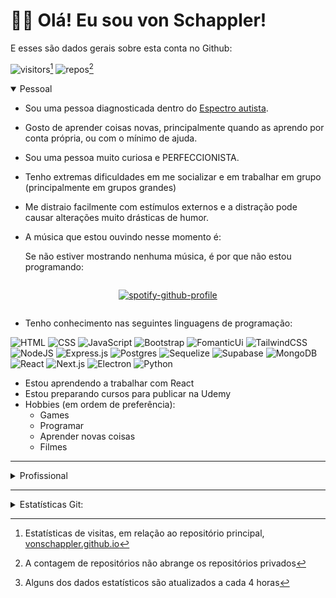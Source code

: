 <link href="https://cdn.jsdelivr.net/npm/bootstrap@5.3.0/dist/css/bootstrap.min.css" rel="stylesheet" integrity="sha384-9ndCyUaIbzAi2FUVXJi0CjmCapSmO7SnpJef0486qhLnuZ2cdeRhO02iuK6FUUVM" crossorigin="anonymous" />

<div class="container">
<h1>🙋‍♂️ Olá! Eu sou von Schappler!</h1>

E esses são dados gerais sobre esta conta no Github:

![visitors](https://badges.pufler.dev/visits/vonschappler/vonschappler.github.io?style=for-the-badge&color=16b2ab&labelColor=1b1c1d&label=Visitantes)[^1]
![repos](https://badges.pufler.dev/repos/vonschappler?style=for-the-badge&color=16b2ab&labelColor=1b1c1d&label=Repositorios)[^2]

<details open>
<summary><span class="h2">Pessoal</span></summary>

- Sou uma pessoa diagnosticada dentro do [Espectro autista](https://pt.wikipedia.org/wiki/Transtornos_do_espectro_autista).
- Gosto de aprender coisas novas, principalmente quando as aprendo por conta própria, ou com o mínimo de ajuda.
- Sou uma pessoa muito curiosa e PERFECCIONISTA.
- Tenho extremas dificuldades em me socializar e em trabalhar em grupo (principalmente em grupos grandes)
- Me distraio facilmente com estímulos externos e a distração pode causar alterações muito drásticas de humor.
- A música que estou ouvindo nesse momento é:

  <span class='small'>Se não estiver mostrando nenhuma música, é por que não estou programando:</span>

<div style='display: flex; justify-content: center'>

[![spotify-github-profile](https://spotify-github-profile.kittinanx.com/api/view?uid=12150179423&cover_image=true&theme=novatorem&show_offline=true&background_color=212a3e&interchange=true&bar_color_cover=false&bar_color=f1f6f9)](https://spotify-github-profile.kittinanx.com/api/view?uid=12150179423&redirect=true)

</div>

- Tenho conhecimento nas seguintes linguagens de programação:

![HTML](https://img.shields.io/badge/HTML-%23E34F26.svg?logo=html5&logoColor=white&style=for-the-badge)
![CSS](https://img.shields.io/badge/CSS-1572B6?logo=css3&logoColor=fff&style=for-the-badge)
![JavaScript](https://img.shields.io/badge/JavaScript-F7DF1E?logo=javascript&logoColor=000&style=for-the-badge)
![Bootstrap](https://img.shields.io/badge/Bootstrap-7952B3?logo=bootstrap&logoColor=fff&style=for-the-badge)
![FomanticUi](https://img.shields.io/badge/Fomantic%20Ui-16b2ab?&logo=semanticui&logoColor=fff&style=for-the-badge)
![TailwindCSS](https://img.shields.io/badge/Tailwind%20CSS-%2338B2AC.svg?logo=tailwind-css&logoColor=fff&style=for-the-badge)
![NodeJS](https://img.shields.io/badge/Node.js-6DA55F?logo=node.js&logoColor=fff&style=for-the-badge)
![Express.js](https://img.shields.io/badge/Express.js-%23404d59.svg?logo=express&logoColor=%2361DAFB%&style=for-the-badge)
![Postgres](https://img.shields.io/badge/Postgres-%23316192.svg?logo=postgresql&logoColor=white&style=for-the-badge)
![Sequelize](https://img.shields.io/badge/-Sequelize-52B0E7?logo=sequelize&labelColor=52B0E7&logoColor=FFF&style=for-the-badge)
![Supabase](https://img.shields.io/badge/Supabase-3FCF8E?logo=supabase&logoColor=fff&style=for-the-badge)
![MongoDB](https://img.shields.io/badge/MongoDB-%234ea94b.svg?logo=mongodb&logoColor=white&style=for-the-badge)
![React](https://img.shields.io/badge/React-%2320232a.svg?logo=react&logoColor=%2361DAFB&style=for-the-badge)
![Next.js](https://img.shields.io/badge/Next.js-black?logo=next.js&logoColor=fff&style=for-the-badge)
![Electron](https://img.shields.io/badge/Electron-2B2E3A?logo=electron&logoColor=fff&style=for-the-badge)
![Python](https://img.shields.io/badge/Python-3776AB?logo=python&logoColor=fff&style=for-the-badge)

- Estou aprendendo a trabalhar com React
- Estou preparando cursos para publicar na Udemy
- Hobbies (em ordem de preferência):
  - Games
  - Programar
  - Aprender novas coisas
  - Filmes
  </details>

---

<details>
<summary><span class="h2">Profissional</span></summary>

- Possuo formação de nível superior em Física
- Trabalhei por anos como professor em instituições educacionais
- Trabalhei por anos com Processamento de dados Aerogeofísicos
- Atualmente trabalho por conta própria, em pequenos projetos:
  - Desenvolvendo scripts em Python para uso com o chatbot da Streamlabs
  - Desenvolvendo pequenos projetos gráficos para empresas locais (arte para material impresso)
  - Fazendo livestreams na plataforma Twitch
  - Produzindo conteúdo para a plataforma YouTube
  - Iniciando minha carreira de instrutor na Udemy

Para saber um pouco mais sobre o profissional von Schappler, visite:

<div>

[![LinkedIn](https://img.shields.io/badge/Linkedin-%230077B5.svg?logo=linkedin&logoColor=white&style=for-the-badge)](https://www.linkedin.com/in/manoelviturino)
[![Twitch](https://img.shields.io/badge/Twitch-%239146FF.svg?logo=Twitch&logoColor=white&style=for-the-badge)](https://twitch.tv/von_schappler)

</div>

<h4> Estatísticas de minha página pessoal:</h4>

<div align=center>
<div class='col'>

![pagespeed](metrics/pagespeed.svg)

</div>
</div>
</details>

---

<details>
<summary><span class='h2'>Estatísticas Git:</span></summary>

<h4>1. Atividade geral:</h4>

<div align=center>

<div class='col-12'>

![streak-stats](https://streak-stats.demolab.com?user=vonschappler&theme=ambient-gradient&hide_border=true&locale=pt_BR&mode=weekly&background=45%2C1b1c1d%2C16b2ab&stroke=ffffff&ring=ffffff&fire=ffffff&currStreakNum=ffffff&sideNums=ffffff&currStreakLabel=ffffff&sideLabels=ffffff&dates=ffffff&excludeDaysLabel=ffffff)

</div>

<div class='col-12'>

![stats](https://github-readme-stats.vercel.app/api?username=vonschappler&show_icons=true&bg_color=45,1b1c1d,16b2ab&icon_color=ffffff&text_color=ffffff&locale=pt-BR&hide_title=true&hide_border=true&theme=ambient-gradient&ring_color=ffffff)

</div>

<div class='col-12'>

![isocalendar](metrics/isocalendar.svg)

</div>
<div class='col-12'>

![snippet](metrics/snippet.svg)

</div>
<div class='col-12'>

![lines](metrics/lines.svg)

</div>
</div>

<h4>2. Consquistas:</h4>

<div align=center>

<div class='col-12'>

![achievements](metrics/achievements.svg)

</div>
</div>

<h4>3. Hábitos de código:
<div align=center>

<div class='col-12'>

![habits](metrics/habits.svg)

</div>
<div class='col-12'>

![leetcode](metrics/leetcode.svg)

</div>
</div>

<h4>4. Estrelas:
<div align=center>

<div class='col-12'>

![stars](metrics/stars.svg)

</div>
<div class='col-12'>

![stargazers](metrics/stargazers.svg)

</div>
</div>

<h4>5. Interações:</h4>

<div align=center>

<div class='col-12'>

![people](metrics/people.svg)

</div>
<div class='col-12'>

![followup](metrics/followup.svg)

</div>
<div class='col-12'>

![reactions](metrics/reactions.svg)

</div>
</div>
<span class='small'>

Estatísticas geradas com auxilio do plugin [@lowlighter/metrics](https://github.com/lowlighter/metrics) [^3]
</span>

</details>
</div>

[^1]: Estatísticas de visitas, em relação ao repositório principal, [vonschappler.github.io](https://github.com/vonschappler/vonschappler.github.io)
[^2]: A contagem de repositórios não abrange os repositórios privados
[^3]: Alguns dos dados estatísticos são atualizados a cada 4 horas
